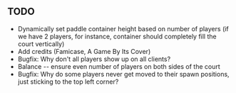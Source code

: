 ## TODO
* Dynamically set paddle container height based on number of players (if we have 2 players, for instance, container should completely fill the court vertically)
* Add credits (Famicase, A Game By Its Cover)
* Bugfix: Why don't all players show up on all clients?
* Balance -- ensure even number of players on both sides of the court
* Bugfix: Why do some players never get moved to their spawn positions, just sticking to the top left corner?
